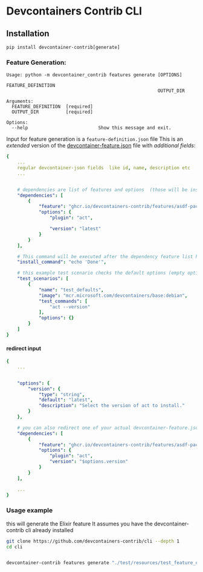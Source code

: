 # Devcontainers Contrib CLI


## Installation


`pip install devcontainer-contrib[generate]`


### Feature Generation:

```
Usage: python -m devcontainer_contrib features generate [OPTIONS]
                                                        FEATURE_DEFINITION
                                                        OUTPUT_DIR

Arguments:
  FEATURE_DEFINITION  [required]
  OUTPUT_DIR          [required]

Options:
  --help                          Show this message and exit.
```


Input for feature generation is a `feature-definition.json` file
This is an *extended* version of the [devcontainer-feature.json](https://containers.dev/implementors/features/#devcontainer-feature-json-properties) file with *additional fields*:

```yaml
{   
    ...
    regular devcontainer-json fields  like id, name, description etc
    ...


    # dependencies are list of features and options  (those will be installed as prerequisites to your feature)
    "dependencies": [
        {
            "feature": "ghcr.io/devcontainers-contrib/features/asdf-package:latest",
            "options": {
                "plugin": "act",

                "version": "latest"
            }
        }
    ],

    # This command will be executed after the dependency feature list has been installed
    "install_command": "echo 'Done'",

    # this example test scenario checks the default options (empty options dict), each test_command should exit wth code `0` if your feature is installed correctly.
    "test_scenarios": [
        {
            "name": "test_defaults",
            "image": "mcr.microsoft.com/devcontainers/base:debian",
            "test_commands": [
                "act --version"
            ],
            "options": {}
        }
    ]
}
```

#### redirect input

```yaml
{
    ...


    "options": {
        "version": {
            "type": "string",
            "default": "latest",
            "description": "Select the version of act to install."
        }
    },

    # you can also redirect one of your actual devcontainer-feature.json options values into a dependency input, note the `$options.version` pointer to the asdf-package version option
    "dependencies": [
        {
            "feature": "ghcr.io/devcontainers-contrib/features/asdf-package:latest",
            "options": {
                "plugin": "act",
                "version": "$options.version"
            }
        }
    ],

    ...
}
```

### Usage example


this will generate the Elixir feature 
It assumes you have the devcontainer-contrib cli already installed

```sh
git clone https://github.com/devcontainers-contrib/cli --depth 1
cd cli


devcontainer-contrib features generate "./test/resources/test_feature_definitions/elixir-asdf/feature-definition.json" "./output_dir"
```

